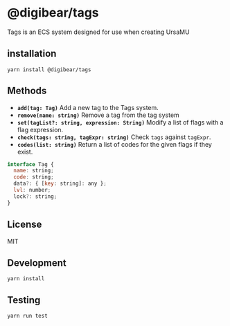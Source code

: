 # @digibear/tags

Tags is an ECS system designed for use when creating UrsaMU

## installation

`yarn install @digibear/tags`

## Methods

- **`add(tag: Tag)`** Add a new tag to the Tags system.
- **`remove(name: string)`** Remove a tag from the tag system
- **`set(tagList?: string, expression: String)`** Modify a list of flags with a flag expression.
- **`check(tags: string, tagExpr: string)`** Check `tags` against `tagExpr`.
- **`codes(list: string)`** Return a list of codes for the given flags if they exist.

```js
interface Tag {
  name: string;
  code: string;
  data?: { [key: string]: any };
  lvl: number;
  lock?: string;
}
```

## License

MIT

## Development

`yarn install`

## Testing

`yarn run test`
